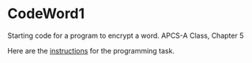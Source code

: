 # CodeWord1
Starting code for a program to encrypt a word.  APCS-A Class, Chapter 5
<p>
  Here are the <a href="https://docs.google.com/document/d/1HhOJ04Xtm_kpWVhdd0m-NEKdHaR4M0E-N8zLunprgy4/edit?usp=sharing" target="_blank">instructions</a> for the programming task.
